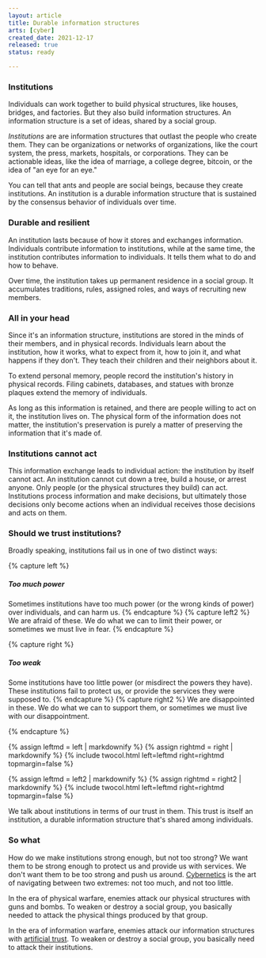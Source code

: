 ```yaml
---
layout: article
title: Durable information structures
arts: [cyber]
created_date: 2021-12-17
released: true
status: ready

---
```


### Institutions

Individuals can work together to build physical structures, like
houses, bridges, and factories. But they also build information
structures. An information structure is a set of ideas, shared by a
social group.

*Institutions* are are information structures that outlast the people
who create them. They can be organizations or networks of
organizations, like the court system, the press, markets, hospitals,
or corporations. They can be actionable ideas, like the idea of
marriage, a college degree, bitcoin, or the idea of "an eye for an
eye."

You can tell that ants and people are social beings, because they
create institutions. An institution is a durable information structure
that is sustained by the consensus behavior of individuals over time.

### Durable and resilient

An institution lasts because of how it stores and exchanges
information.  Individuals contribute information to institutions,
while at the same time, the institution contributes information to
individuals. It tells them what to do and how to behave.

Over time, the institution takes up permanent residence in a social
group. It accumulates traditions, rules, assigned roles, and ways of
recruiting new members.

### All in your head

Since it's an information structure, institutions are stored in the
minds of their members, and in physical records. Individuals learn
about the institution, how it works, what to expect from it, how to
join it, and what happens if they don't. They teach their children and
their neighbors about it.

To extend personal memory, people record the institution's history in
physical records. Filing cabinets, databases, and statues with bronze
plaques extend the memory of individuals.

As long as this information is retained, and there are people willing
to act on it, the institution lives on. The physical form of the
information does not matter, the institution's preservation is purely
a matter of preserving the information that it's made of.

### Institutions cannot act

This information exchange leads to individual action: the institution
by itself cannot act. An institution cannot cut down a tree, build a
house, or arrest anyone. Only people (or the physical structures they
build) can act. Institutions process information and make decisions,
but ultimately those decisions only become actions when an individual
receives those decisions and acts on them.

### Should we trust institutions?

Broadly speaking, institutions fail us in one of two distinct ways:

{% capture left %}
##### Too much power

Sometimes institutions have too much power (or the wrong kinds of
power) over individuals, and can harm us.
{% endcapture %}
{% capture left2 %}
We are afraid of these. We do what we can to limit their power, or
sometimes we must live in fear.
{% endcapture %}

{% capture right %}
##### Too weak

Some institutions have too little power (or misdirect the powers they
have).  These institutions fail to protect us, or provide the services
they were supposed to.
{% endcapture %}
{% capture right2 %}
We are disappointed in these. We do what we can to support them, or
sometimes we must live with our disappointment.

{% endcapture %}

{% assign leftmd = left | markdownify %}
{% assign rightmd = right | markdownify %}
{% include twocol.html left=leftmd right=rightmd topmargin=false %}

{% assign leftmd = left2 | markdownify %}
{% assign rightmd = right2 | markdownify %}
{% include twocol.html left=leftmd right=rightmd topmargin=false %}


We talk about institutions in terms of our trust in them. This trust is
itself an institution, a durable information structure that's shared
among individuals.

### So what

How do we make institutions strong enough, but not too strong?  We
want them to be strong enough to protect us and provide us with
services. We don't want them to be too strong and push us
around. [Cybernetics](cyber) is the art of navigating between two
extremes: not too much, and not too little.

In the era of physical warfare, enemies attack our physical structures
with guns and bombs. To weaken or destroy a social group, you
basically needed to attack the physical things produced by that group.

In the era of information warfare, enemies attack our information
structures with [artificial trust](decisions). To weaken or destroy a
social group, you basically need to attack their institutions.
